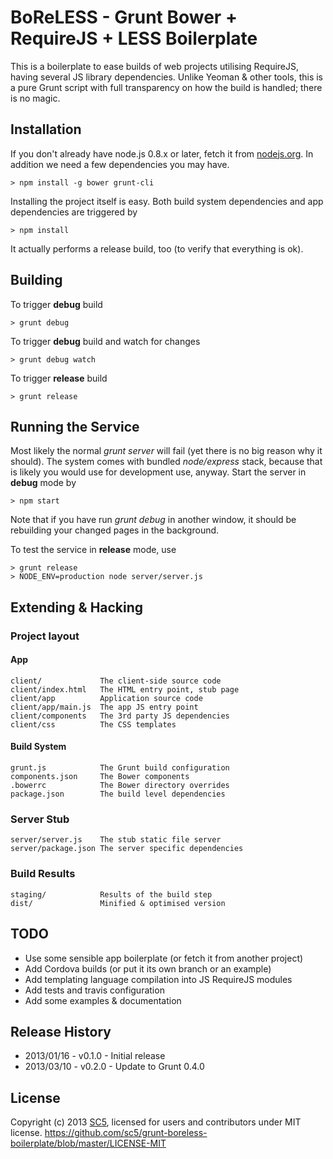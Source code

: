 # BoReLESS - Grunt Bower + RequireJS + LESS Boilerplate

This is a boilerplate to ease builds of web projects utilising RequireJS, having several JS library dependencies. Unlike Yeoman & other tools, this is a pure Grunt script with full transparency on how the build is handled; there is no magic.

## Installation

If you don't already have node.js 0.8.x or later, fetch it from [nodejs.org](http://www.nodejs.org/). In addition we need a few dependencies you may have.

    > npm install -g bower grunt-cli

Installing the project itself is easy. Both build system dependencies and app dependencies are triggered by

    > npm install

It actually performs a release build, too (to verify that everything is ok).

## Building

To trigger **debug** build

    > grunt debug

To trigger **debug** build and watch for changes

    > grunt debug watch


To trigger **release** build

    > grunt release

## Running the Service

Most likely the normal *grunt server* will fail (yet there is no big reason why it should). The system comes with bundled *node/express* stack, because that is likely you would use for development use, anyway. Start the server in **debug** mode by

    > npm start

Note that if you have run *grunt debug* in another window, it should be rebuilding your changed pages in the background.

To test the service in **release** mode, use

    > grunt release
    > NODE_ENV=production node server/server.js

##  Extending & Hacking

###  Project layout

#### App

    client/             The client-side source code
    client/index.html   The HTML entry point, stub page
    client/app          Application source code
    client/app/main.js  The app JS entry point
    client/components   The 3rd party JS dependencies
    client/css          The CSS templates


####  Build System

    grunt.js            The Grunt build configuration
    components.json     The Bower components
    .bowerrc            The Bower directory overrides
    package.json        The build level dependencies

###  Server Stub

    server/server.js    The stub static file server
    server/package.json The server specific dependencies

### Build Results

    staging/            Results of the build step
    dist/               Minified & optimised version

## TODO

* Use some sensible app boilerplate (or fetch it from another project)
* Add Cordova builds (or put it its own branch or an example)
* Add templating language compilation into JS RequireJS modules
* Add tests and travis configuration
* Add some examples & documentation

## Release History

* 2013/01/16 - v0.1.0 - Initial release
* 2013/03/10 - v0.2.0 - Update to Grunt 0.4.0

## License

Copyright (c) 2013 [SC5](http://sc5.io/), licensed for users and contributors under MIT license.
https://github.com/sc5/grunt-boreless-boilerplate/blob/master/LICENSE-MIT
